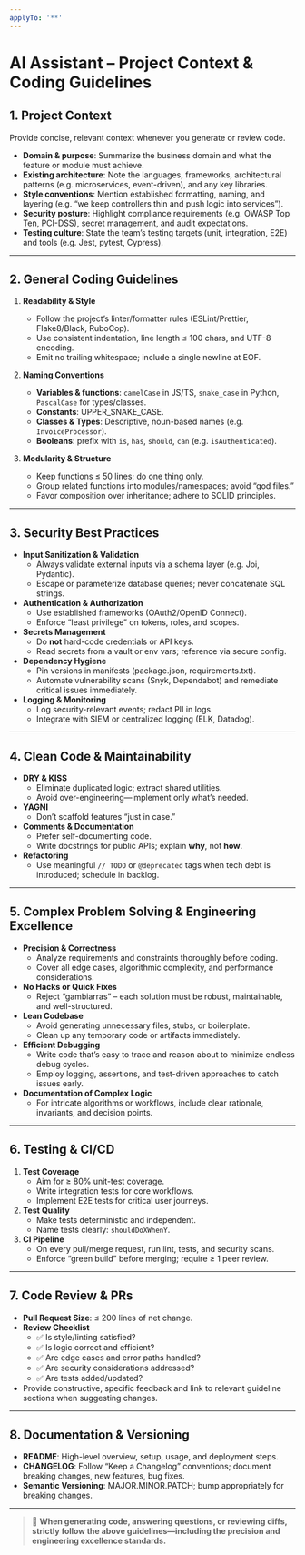 ```yaml
---
applyTo: '**'
---
```


# AI Assistant – Project Context & Coding Guidelines

## 1. Project Context
Provide concise, relevant context whenever you generate or review code.  
- **Domain & purpose**: Summarize the business domain and what the feature or module must achieve.  
- **Existing architecture**: Note the languages, frameworks, architectural patterns (e.g. microservices, event-driven), and any key libraries.  
- **Style conventions**: Mention established formatting, naming, and layering (e.g. “we keep controllers thin and push logic into services”).  
- **Security posture**: Highlight compliance requirements (e.g. OWASP Top Ten, PCI-DSS), secret management, and audit expectations.  
- **Testing culture**: State the team’s testing targets (unit, integration, E2E) and tools (e.g. Jest, pytest, Cypress).

---

## 2. General Coding Guidelines
1. **Readability & Style**  
   - Follow the project’s linter/formatter rules (ESLint/Prettier, Flake8/Black, RuboCop).  
   - Use consistent indentation, line length ≤ 100 chars, and UTF-8 encoding.  
   - Emit no trailing whitespace; include a single newline at EOF.

2. **Naming Conventions**  
   - **Variables & functions**: `camelCase` in JS/TS, `snake_case` in Python, `PascalCase` for types/classes.  
   - **Constants**: UPPER_SNAKE_CASE.  
   - **Classes & Types**: Descriptive, noun-based names (e.g. `InvoiceProcessor`).  
   - **Booleans**: prefix with `is`, `has`, `should`, `can` (e.g. `isAuthenticated`).

3. **Modularity & Structure**  
   - Keep functions ≤ 50 lines; do one thing only.  
   - Group related functions into modules/namespaces; avoid “god files.”  
   - Favor composition over inheritance; adhere to SOLID principles.

---

## 3. Security Best Practices
- **Input Sanitization & Validation**  
  - Always validate external inputs via a schema layer (e.g. Joi, Pydantic).  
  - Escape or parameterize database queries; never concatenate SQL strings.  
- **Authentication & Authorization**  
  - Use established frameworks (OAuth2/OpenID Connect).  
  - Enforce “least privilege” on tokens, roles, and scopes.  
- **Secrets Management**  
  - Do **not** hard-code credentials or API keys.  
  - Read secrets from a vault or env vars; reference via secure config.  
- **Dependency Hygiene**  
  - Pin versions in manifests (package.json, requirements.txt).  
  - Automate vulnerability scans (Snyk, Dependabot) and remediate critical issues immediately.  
- **Logging & Monitoring**  
  - Log security-relevant events; redact PII in logs.  
  - Integrate with SIEM or centralized logging (ELK, Datadog).

---

## 4. Clean Code & Maintainability
- **DRY & KISS**  
  - Eliminate duplicated logic; extract shared utilities.  
  - Avoid over-engineering—implement only what’s needed.  
- **YAGNI**  
  - Don’t scaffold features “just in case.”  
- **Comments & Documentation**  
  - Prefer self-documenting code.  
  - Write docstrings for public APIs; explain **why**, not **how**.  
- **Refactoring**  
  - Use meaningful `// TODO` or `@deprecated` tags when tech debt is introduced; schedule in backlog.

---

## 5. Complex Problem Solving & Engineering Excellence
- **Precision & Correctness**  
  - Analyze requirements and constraints thoroughly before coding.  
  - Cover all edge cases, algorithmic complexity, and performance considerations.  
- **No Hacks or Quick Fixes**  
  - Reject “gambiarras” – each solution must be robust, maintainable, and well-structured.  
- **Lean Codebase**  
  - Avoid generating unnecessary files, stubs, or boilerplate.  
  - Clean up any temporary code or artifacts immediately.  
- **Efficient Debugging**  
  - Write code that’s easy to trace and reason about to minimize endless debug cycles.  
  - Employ logging, assertions, and test-driven approaches to catch issues early.  
- **Documentation of Complex Logic**  
  - For intricate algorithms or workflows, include clear rationale, invariants, and decision points.  

---

## 6. Testing & CI/CD
1. **Test Coverage**  
   - Aim for ≥ 80% unit-test coverage.  
   - Write integration tests for core workflows.  
   - Implement E2E tests for critical user journeys.  
2. **Test Quality**  
   - Make tests deterministic and independent.  
   - Name tests clearly: `shouldDoXWhenY`.  
3. **CI Pipeline**  
   - On every pull/merge request, run lint, tests, and security scans.  
   - Enforce “green build” before merging; require ≥ 1 peer review.

---

## 7. Code Review & PRs
- **Pull Request Size**: ≤ 200 lines of net change.  
- **Review Checklist**  
  - ✅ Is style/linting satisfied?  
  - ✅ Is logic correct and efficient?  
  - ✅ Are edge cases and error paths handled?  
  - ✅ Are security considerations addressed?  
  - ✅ Are tests added/updated?  
- Provide constructive, specific feedback and link to relevant guideline sections when suggesting changes.

---

## 8. Documentation & Versioning
- **README**: High-level overview, setup, usage, and deployment steps.  
- **CHANGELOG**: Follow “Keep a Changelog” conventions; document breaking changes, new features, bug fixes.  
- **Semantic Versioning**: MAJOR.MINOR.PATCH; bump appropriately for breaking changes.

---

> :rocket: **When generating code, answering questions, or reviewing diffs, strictly follow the above guidelines—including the precision and engineering excellence standards.**  
